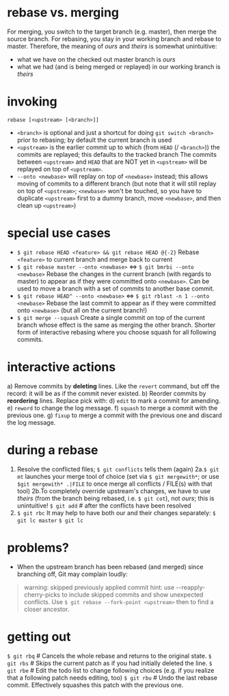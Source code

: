 # rebase vs. merging

For merging, you switch to the target branch (e.g. master), then merge the source branch.
For rebasing, you stay in your working branch and rebase to master.
Therefore, the meaning of _ours_ and _theirs_ is somewhat unintuitive:
* what we have on the checked out master branch is _ours_
* what we had (and is being merged or replayed) in our working branch is _theirs_

# invoking
`rebase [<upstream> [<branch>]]`
* `<branch>` is optional and just a shortcut for doing `git switch <branch>`
  prior to rebasing; by default the current branch is used
* `<upstream>` is the earlier commit up to which (from `HEAD` (/ `<branch>`))
  the commits are replayed; this defaults to the tracked branch
The commits between `<upstream>` and `HEAD` that are NOT yet in `<upstream>`
will be replayed on top of `<upstream>`.
* `--onto <newbase>` will replay on top of `<newbase>` instead; this allows
  moving of commits to a different branch (but note that it will still replay
  on top of `<upstream>`; `<newbase>` won't be touched, so you have to
  duplicate `<upstream>` first to a dummy branch, move `<newbase>`, and then
  clean up `<upstream>`)

# special use cases
* `$ git rebase HEAD <feature> && git rebase HEAD @{-2}`
  Rebase `<feature>` to current branch and merge back to current
* `$ git rebase master --onto <newbase>` <=> `$ git bmrbi --onto <newbase>`
  Rebase the changes in the current branch (with regards to master) to appear
  as if they were committed onto `<newbase>`. Can be used to move a branch with
  a set of commits to another base commit.
* `$ git rebase HEAD^ --onto <newbase>` <=> `$ git rblast -n 1 --onto <newbase>`
  Rebase the last commit to appear as if they were committed onto `<newbase>`
  (but all on the current branch!)
* `$ git merge --squash`
  Create a single commit on top of the current branch whose effect is the same
  as merging the other branch. Shorter form of interactive rebasing where you
  choose squash for all following commits.

# interactive actions

a) Remove commits by **deleting** lines. Like the `revert` command, but off the
   record: it will be as if the commit never existed.
b) Reorder commits by **reordering** lines.
Replace pick with:
d) `edit` to mark a commit for amending.
e) `reword` to change the log message.
f) `squash` to merge a commit with the previous one.
g) `fixup` to merge a commit with the previous one and discard the log message.

# during a rebase

1. Resolve the conflicted files; `$ git conflicts` tells them (again)
2a.`$ git mt` launches your merge tool of choice (set via `$ git mergewith*`;
   or use `$git mergewith* .|FILE` to once merge all conflicts / FILE(s) with
   that tool)
2b.To completely override upstream's changes, we have to use _theirs_ (from the
   branch being rebased, i.e. `$ git cot`), not _ours_; this is unintuitive!
   `$ git add` # after the conflicts have been resolved
4. `$ git rbc`
It may help to have both our and their changes separately:
`$ git lc master`
`$ git lc`

# problems?
* When the upstream branch has been rebased (and merged) since branching off,
  Git may complain loudly:
> warning: skipped previously applied commit
> hint: use --reapply-cherry-picks to include skipped commits
  and show unexpected conflicts.
  Use `$ git rebase --fork-point <upstream>` then to find a closer ancestor.

# getting out

`$ git rbq` # Cancels the whole rebase and returns to the original state.
`$ git rbs` # Skips the current patch as if you had initially deleted the line.
`$ git rbe` # Edit the todo list to change following choices (e.g. if you realize that a following patch needs editing, too)
`$ git rbu` # Undo the last rebase commit. Effectively squashes this patch with the previous one.
